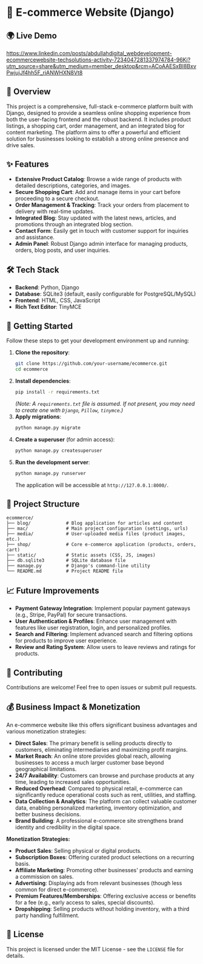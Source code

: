 # 🚀 E-commerce Website (Django)

## 🌍 Live Demo
https://www.linkedin.com/posts/abdullahdigital_webdevelopment-ecommercewebsite-techsolutions-activity-7234047281337974784-96Kj?utm_source=share&utm_medium=member_desktop&rcm=ACoAAESxBI8BxvPwjujJf4hh5F_riANWHXN8Vt8

## 📌 Overview
This project is a comprehensive, full-stack e-commerce platform built with Django, designed to provide a seamless online shopping experience from both the user-facing frontend and the robust backend. It includes product listings, a shopping cart, order management, and an integrated blog for content marketing. The platform aims to offer a powerful and efficient solution for businesses looking to establish a strong online presence and drive sales.

## ✨ Features
*   **Extensive Product Catalog**: Browse a wide range of products with detailed descriptions, categories, and images.
*   **Secure Shopping Cart**: Add and manage items in your cart before proceeding to a secure checkout.
*   **Order Management & Tracking**: Track your orders from placement to delivery with real-time updates.
*   **Integrated Blog**: Stay updated with the latest news, articles, and promotions through an integrated blog section.
*   **Contact Form**: Easily get in touch with customer support for inquiries and assistance.
*   **Admin Panel**: Robust Django admin interface for managing products, orders, blog posts, and user inquiries.

## 🛠️ Tech Stack
*   **Backend**: Python, Django
*   **Database**: SQLite3 (default, easily configurable for PostgreSQL/MySQL)
*   **Frontend**: HTML, CSS, JavaScript
*   **Rich Text Editor**: TinyMCE

## 🚀 Getting Started
Follow these steps to get your development environment up and running:

1.  **Clone the repository**:
    ```bash
    git clone https://github.com/your-username/ecommerce.git
    cd ecommerce
    ```
2.  **Install dependencies**:
    ```bash
    pip install -r requirements.txt
    ```
    *(Note: A `requirements.txt` file is assumed. If not present, you may need to create one with `Django`, `Pillow`, `tinymce`.)*
3.  **Apply migrations**:
    ```bash
    python manage.py migrate
    ```
4.  **Create a superuser** (for admin access):
    ```bash
    python manage.py createsuperuser
    ```
5.  **Run the development server**:
    ```bash
    python manage.py runserver
    ```
    The application will be accessible at `http://127.0.0.1:8000/`.

## 📂 Project Structure
```
ecommerce/
├── blog/             # Blog application for articles and content
├── mac/              # Main project configuration (settings, urls)
├── media/            # User-uploaded media files (product images, etc.)
├── shop/             # Core e-commerce application (products, orders, cart)
├── static/           # Static assets (CSS, JS, images)
├── db.sqlite3        # SQLite database file
├── manage.py         # Django's command-line utility
└── README.md         # Project README file
```

## 📈 Future Improvements
*   **Payment Gateway Integration**: Implement popular payment gateways (e.g., Stripe, PayPal) for secure transactions.
*   **User Authentication & Profiles**: Enhance user management with features like user registration, login, and personalized profiles.
*   **Search and Filtering**: Implement advanced search and filtering options for products to improve user experience.
*   **Review and Rating System**: Allow users to leave reviews and ratings for products.

## 🤝 Contributing
Contributions are welcome! Feel free to open issues or submit pull requests.

## 💰 Business Impact & Monetization

An e-commerce website like this offers significant business advantages and various monetization strategies:

*   **Direct Sales**: The primary benefit is selling products directly to customers, eliminating intermediaries and maximizing profit margins.
*   **Market Reach**: An online store provides global reach, allowing businesses to access a much larger customer base beyond geographical limitations.
*   **24/7 Availability**: Customers can browse and purchase products at any time, leading to increased sales opportunities.
*   **Reduced Overhead**: Compared to physical retail, e-commerce can significantly reduce operational costs such as rent, utilities, and staffing.
*   **Data Collection & Analytics**: The platform can collect valuable customer data, enabling personalized marketing, inventory optimization, and better business decisions.
*   **Brand Building**: A professional e-commerce site strengthens brand identity and credibility in the digital space.

**Monetization Strategies:**

*   **Product Sales**: Selling physical or digital products.
*   **Subscription Boxes**: Offering curated product selections on a recurring basis.
*   **Affiliate Marketing**: Promoting other businesses' products and earning a commission on sales.
*   **Advertising**: Displaying ads from relevant businesses (though less common for direct e-commerce).
*   **Premium Features/Memberships**: Offering exclusive access or benefits for a fee (e.g., early access to sales, special discounts).
*   **Dropshipping**: Selling products without holding inventory, with a third party handling fulfillment.

## 📜 License
This project is licensed under the MIT License - see the `LICENSE` file for details.